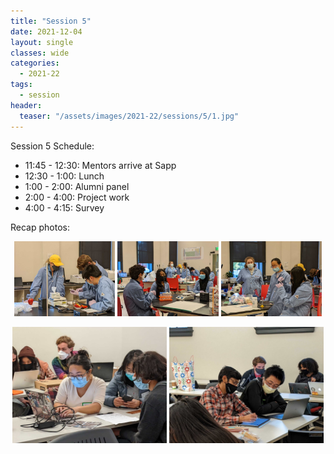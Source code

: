 ```yaml
---
title: "Session 5"
date: 2021-12-04
layout: single
classes: wide
categories:
  - 2021-22
tags:
  - session
header:
  teaser: "/assets/images/2021-22/sessions/5/1.jpg"
---
```


Session 5 Schedule:

- 11:45 - 12:30: Mentors arrive at Sapp
- 12:30 - 1:00: Lunch
- 1:00 - 2:00: Alumni panel
- 2:00 - 4:00: Project work
- 4:00 - 4:15: Survey

Recap photos:

<p align="center">
    <img src="/assets/images/2021-22/sessions/5/1.jpg" width="32%" />
    <img src="/assets/images/2021-22/sessions/5/2.jpg" width="32%" />
    <img src="/assets/images/2021-22/sessions/5/3.jpg" width="32%" />
</p>
<p align="center">
    <img src="/assets/images/2021-22/sessions/5/4.jpg" width="49%" />
    <img src="/assets/images/2021-22/sessions/5/5.jpg" width="49%" />
</p>
